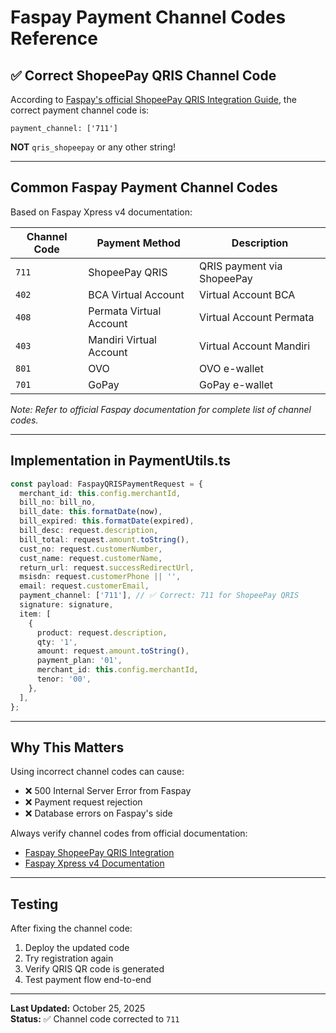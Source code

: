 # Faspay Payment Channel Codes Reference

## ✅ Correct ShopeePay QRIS Channel Code

According to [Faspay's official ShopeePay QRIS Integration Guide](https://docs.faspay.co.id/merchant-integration/api-reference-1/debit-transaction/e-money-channel-integration-guide/shopeepay-qris-integration), the correct payment channel code is:

```
payment_channel: ['711']
```

**NOT** `qris_shopeepay` or any other string!

---

## Common Faspay Payment Channel Codes

Based on Faspay Xpress v4 documentation:

| Channel Code | Payment Method | Description |
|--------------|----------------|-------------|
| `711` | ShopeePay QRIS | QRIS payment via ShopeePay |
| `402` | BCA Virtual Account | Virtual Account BCA |
| `408` | Permata Virtual Account | Virtual Account Permata |
| `403` | Mandiri Virtual Account | Virtual Account Mandiri |
| `801` | OVO | OVO e-wallet |
| `701` | GoPay | GoPay e-wallet |

*Note: Refer to official Faspay documentation for complete list of channel codes.*

---

## Implementation in PaymentUtils.ts

```typescript
const payload: FaspayQRISPaymentRequest = {
  merchant_id: this.config.merchantId,
  bill_no: bill_no,
  bill_date: this.formatDate(now),
  bill_expired: this.formatDate(expired),
  bill_desc: request.description,
  bill_total: request.amount.toString(),
  cust_no: request.customerNumber,
  cust_name: request.customerName,
  return_url: request.successRedirectUrl,
  msisdn: request.customerPhone || '',
  email: request.customerEmail,
  payment_channel: ['711'], // ✅ Correct: 711 for ShopeePay QRIS
  signature: signature,
  item: [
    {
      product: request.description,
      qty: '1',
      amount: request.amount.toString(),
      payment_plan: '01',
      merchant_id: this.config.merchantId,
      tenor: '00',
    },
  ],
};
```

---

## Why This Matters

Using incorrect channel codes can cause:
- ❌ 500 Internal Server Error from Faspay
- ❌ Payment request rejection
- ❌ Database errors on Faspay's side

Always verify channel codes from official documentation:
- [Faspay ShopeePay QRIS Integration](https://docs.faspay.co.id/merchant-integration/api-reference-1/debit-transaction/e-money-channel-integration-guide/shopeepay-qris-integration)
- [Faspay Xpress v4 Documentation](https://docs.faspay.co.id/merchant-integration/api-reference-1/xpress/xpress-version-4)

---

## Testing

After fixing the channel code:
1. Deploy the updated code
2. Try registration again
3. Verify QRIS QR code is generated
4. Test payment flow end-to-end

---

**Last Updated:** October 25, 2025  
**Status:** ✅ Channel code corrected to `711`
